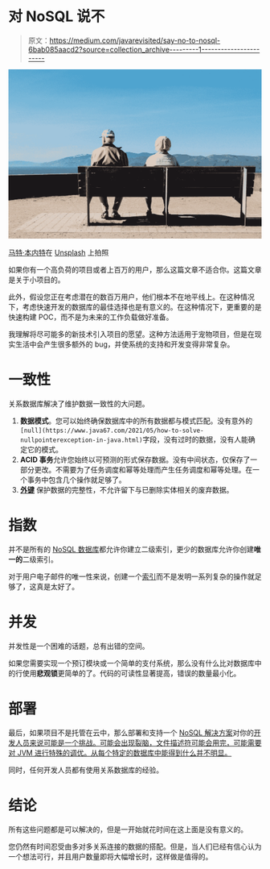 # 对 NoSQL 说不

> 原文：<https://medium.com/javarevisited/say-no-to-nosql-6bab085aacd2?source=collection_archive---------1----------------------->

![](img/37fa3bcf64a1382b47180aa58c862c4e.png)

[马特·本内特](https://unsplash.com/@mbennettphoto?utm_source=medium&utm_medium=referral)在 [Unsplash](https://unsplash.com?utm_source=medium&utm_medium=referral) 上拍照

如果你有一个高负荷的项目或者上百万的用户，那么这篇文章不适合你。这篇文章是关于小项目的。

此外，假设您正在考虑潜在的数百万用户，他们根本不在地平线上。在这种情况下，考虑快速开发的数据库的最佳选择也是有意义的。在这种情况下，更重要的是快速构建 POC，而不是为未来的工作负载做好准备。

我理解将尽可能多的新技术引入项目的愿望。这种方法适用于宠物项目，但是在现实生活中会产生很多额外的 bug，并使系统的支持和开发变得非常复杂。

# 一致性

关系数据库解决了维护数据一致性的大问题。

1.  **数据模式**。您可以始终确保数据库中的所有数据都与模式匹配。没有意外的`[null](https://www.java67.com/2021/05/how-to-solve-nullpointerexception-in-java.html)`字段，没有过时的数据，没有人能确定它的模式。
2.  **ACID 事务**允许您始终以可预测的形式保存数据。没有中间状态，仅保存了一部分更改。不需要为了任务调度和幂等处理而产生任务调度和幂等处理。在一个事务中包含几个操作就足够了。
3.  [**外键**](http://javarevisited.blogspot.sg/2012/12/foreign-key-vs-primary-key-table-sql-database-difference.html) 保护数据的完整性，不允许留下与已删除实体相关的废弃数据。

# 指数

并不是所有的 [NoSQL 数据库](/javarevisited/5-best-nosql-database-programmers-and-developers-can-learn-42a0bdfa9a12)都允许你建立二级索引，更少的数据库允许你创建**唯一的**二级索引。

对于用户电子邮件的唯一性来说，创建一个[索引](https://javarevisited.blogspot.com/2013/08/difference-between-clustered-index-and-nonclustered-index-sql-server-database.html)而不是发明一系列复杂的操作就足够了，这真是太好了。

# 并发

并发性是一个困难的话题，总有出错的空间。

如果您需要实现一个预订模块或一个简单的支付系统，那么没有什么比对数据库中的行使用**悲观锁**更简单的了。代码的可读性显著提高，错误的数量最小化。

# 部署

最后，如果项目不是托管在云中，那么部署和支持一个 [NoSQL 解决方案](https://javarevisited.blogspot.com/2019/03/top-5-nosql-database-web-developers-should-learn.html#ixzz64aBvbXQ4)对你的[开发人员来说可能是一个挑战。可能会出现裂脑，文件描述符可能会用完，可能需要对 JVM 进行特殊的调优。从每个特定的数据库中能得到什么并不明显。](/javarevisited/the-2018-devops-roadmap-31588d8670cb)

同时，任何开发人员都有使用关系数据库的经验。

# 结论

所有这些问题都是可以解决的，但是一开始就花时间在这上面是没有意义的。

您仍然有时间忍受由多对多关系连接的数据的搭配。但是，当人们已经有信心认为一个想法可行，并且用户数量即将大幅增长时，这样做是值得的。